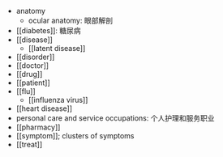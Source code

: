 - anatomy
    - ocular anatomy: 眼部解剖
- [[diabetes]]: 糖尿病
- [[disease]]
    - [[latent disease]]
- [[disorder]]
- [[doctor]]
- [[drug]]
- [[patient]]
- [[flu]]
    - [[influenza virus]]
- [[heart disease]]
- personal care and service occupations: 个人护理和服务职业
- [[pharmacy]]
- [[symptom]]; clusters of symptoms
- [[treat]]
